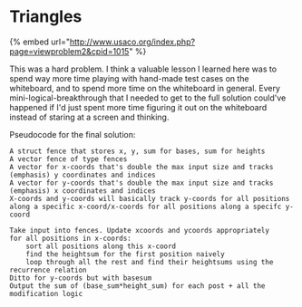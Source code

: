 # Triangles

{% embed url="http://www.usaco.org/index.php?page=viewproblem2&cpid=1015" %}

This was a hard problem. I think a valuable lesson I learned here was to spend way more time playing with hand-made test cases on the whiteboard, and to spend more time on the whiteboard in general. Every mini-logical-breakthrough that I needed to get to the full solution could've happened if I'd just spent more time figuring it out on the whiteboard instead of staring at a screen and thinking.&#x20;

Pseudocode for the final solution:&#x20;

```
A struct fence that stores x, y, sum for bases, sum for heights
A vector fence of type fences
A vector for x-coords that's double the max input size and tracks (emphasis) y coordinates and indices
A vector for y-coords that's double the max input size and tracks (emphasis) x coordinates and indices
X-coords and y-coords will basically track y-coords for all positions along a specific x-coord/x-coords for all positions along a specifc y-coord

Take input into fences. Update xcoords and ycoords appropriately 
for all positions in x-coords:
    sort all positions along this x-coord
    find the heightsum for the first position naively
    loop through all the rest and find their heightsums using the recurrence relation
Ditto for y-coords but with basesum
Output the sum of (base_sum*height_sum) for each post + all the modification logic
```
